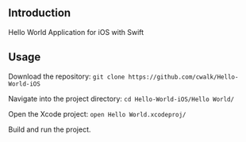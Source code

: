 ## Introduction

Hello World Application for iOS with Swift

## Usage

Download the repository: `git clone https://github.com/cwalk/Hello-World-iOS`

Navigate into the project directory: `cd Hello-World-iOS/Hello World/`

Open the Xcode project: `open Hello World.xcodeproj/`

Build and run the project.
